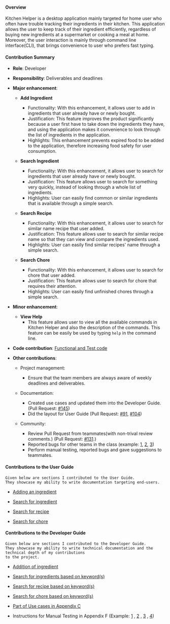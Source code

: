 #### Overview 
Kitchen Helper is a desktop application mainly targeted for home user who often have trouble tracking their ingredients in their kitchen. This application allows the user to keep track of their ingredient efficiently, regardless of buying new ingredients at a supermarket or cooking a meal at home. Moreover, the user interaction is mainly through command line interface(CLI), that brings convenience to user who prefers fast typing.

#### Contribution Summary   

+ **Role**: Developer

+ **Responsibility**: Deliverables and deadlines
 
+ **Major enhancement**:
   + **Add Ingredient**
      + Functionality: With this enhancement, it allows user to add in ingredients that user already have or newly bought. 
      + Justification: This feature improves the product significantly because a user first have to take down the ingredients they have, and using the application makes it convenience to look through the list of ingredients in the application.
      + Highlights: This enhancement prevents expired food to be added to the application, therefore increasing food safety for user consumption. 
      
   + **Search Ingredient**
      + Functionality: With this enhancement, it allows user to search for ingredients that user already have or newly bought. 
      + Justification: This feature allows user to search for something very quickly, instead of looking through a whole list of ingredients. 
      + Highlights: User can easily find common or similar ingredients that is available through a simple search.  
      
   + **Search Recipe**
      + Functionality: With this enhancement, it allows user to search for similar name recipe that user added. 
      + Justification: This feature allows user to search for similar recipe name so that they can view and compare the ingredients used. 
      + Highlights: User can easily find similar recipes' name through a simple search. 
     
   + **Search Chore**
      + Functionality: With this enhancement, it allows user to search for chore that user added. 
      + Justification: This feature allows user to search for chore that requires their attention.
      + Highlights: User can easily find unfinished chores through a simple search. 
      
+ **Minor enhancement**:
   + **View Help**
      + This feature allows user to view all the available commands in Kitchen Helper and also the description of the commands. This feature can be easily be used by typing `help` in the command line.
      
+ **Code contribution**: [Functional and Test code](https://nus-cs2113-ay1920s2.github.io/tp-dashboard/#search=jinfayap&sort=groupTitle&sortWithin=title&since=2020-03-01&timeframe=commit&mergegroup=false&groupSelect=groupByRepos&breakdown=false)

+ **Other contributions**:
   + Project management:
     + Ensure that the team members are always aware of weekly deadlines and deliverables.
     
   + Documentation:
     + Created use cases and updated them into the Developer Guide. (Pull Request: [#145](https://github.com/AY1920S2-CS2113T-M16-2/tp/pull/145))
     + Did the layout for User Guide (Pull Request: [#91](https://github.com/AY1920S2-CS2113T-M16-2/tp/pull/91), [#104](https://github.com/AY1920S2-CS2113T-M16-2/tp/pull/104))
    
   + Community:
     + Review Pull Request from teammates(with non-trival review comments.) (Pull Request: [#131](https://github.com/AY1920S2-CS2113T-M16-2/tp/pull/131).)
     + Reported bugs for other teams in the class (example: [1](https://github.com/jinfayap/ped/issues/7), [2](https://github.com/jinfayap/ped/issues/8), [3](https://github.com/jinfayap/ped/issues/5))
     + Perform manual testing, reported bugs and gave suggestions to teammates.
       
#### Contributions to the User Guide
```
Given below are sections I contributed to the User Guide.   
They showcase my ability to write documentation targeting end-users.
```
+ [Adding an ingredient](https://ay1920s2-cs2113t-m16-2.github.io/tp/UserGuide#331-adding-an-ingredient-addingredient-jin-fa) 

+ [Search for ingredient](https://ay1920s2-cs2113t-m16-2.github.io/tp/UserGuide#334-search-for-ingredient-searchingredient-jin-fa)

+ [Search for recipe](https://ay1920s2-cs2113t-m16-2.github.io/tp/UserGuide#344-search-for-recipe-searchrecipe-jin-fa)

+ [Search for chore](https://ay1920s2-cs2113t-m16-2.github.io/tp/UserGuide#354-search-for-chore-searchchore-jin-fa)

#### Contributions to the Developer Guide

```
Given below are sections I contributed to the Developer Guide. 
They showcase my ability to write technical documentation and the technical depth of my contributions
to the project.
```

+ [Addition of ingredient](https://ay1920s2-cs2113t-m16-2.github.io/tp/DeveloperGuide#411-addition-of-ingredient)

+ [Search for ingredients based on keyword(s)](https://ay1920s2-cs2113t-m16-2.github.io/tp/DeveloperGuide#414-search-for-ingredients-based-on-keywords)

+ [Search for recipe based on keyword(s)](https://ay1920s2-cs2113t-m16-2.github.io/tp/DeveloperGuide#425-search-for-recipe-based-on-keywords)

+ [Search for chore based on keyword(s)](https://ay1920s2-cs2113t-m16-2.github.io/tp/DeveloperGuide#434-search-for-chore-based-on-keywords)

+ [Part of Use cases in Appendix C](https://ay1920s2-cs2113t-m16-2.github.io/tp/DeveloperGuide#appendix-c-value-proposition---use-cases)

+ Instructions for Manual Testing in Appendix F (Example: [1](https://ay1920s2-cs2113t-m16-2.github.io/tp/DeveloperGuide#f2-add-an-ingredient)
, [2](https://ay1920s2-cs2113t-m16-2.github.io/tp/DeveloperGuide#f5-search-for-ingredient)
, [3](https://ay1920s2-cs2113t-m16-2.github.io/tp/DeveloperGuide#f10-search-for-recipe)
, [4](https://ay1920s2-cs2113t-m16-2.github.io/tp/DeveloperGuide#f14-search-for-chore))


